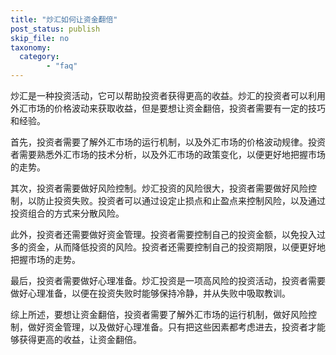```yaml
---
title: "炒汇如何让资金翻倍"
post_status: publish
skip_file: no
taxonomy:
  category:
        - "faq"
---
```


炒汇是一种投资活动，它可以帮助投资者获得更高的收益。炒汇的投资者可以利用外汇市场的价格波动来获取收益，但是要想让资金翻倍，投资者需要有一定的技巧和经验。

首先，投资者需要了解外汇市场的运行机制，以及外汇市场的价格波动规律。投资者需要熟悉外汇市场的技术分析，以及外汇市场的政策变化，以便更好地把握市场的走势。

其次，投资者需要做好风险控制。炒汇投资的风险很大，投资者需要做好风险控制，以防止投资失败。投资者可以通过设定止损点和止盈点来控制风险，以及通过投资组合的方式来分散风险。

此外，投资者还需要做好资金管理。投资者需要控制自己的投资金额，以免投入过多的资金，从而降低投资的风险。投资者还需要控制自己的投资期限，以便更好地把握市场的走势。

最后，投资者需要做好心理准备。炒汇投资是一项高风险的投资活动，投资者需要做好心理准备，以便在投资失败时能够保持冷静，并从失败中吸取教训。

综上所述，要想让资金翻倍，投资者需要了解外汇市场的运行机制，做好风险控制，做好资金管理，以及做好心理准备。只有把这些因素都考虑进去，投资者才能够获得更高的收益，让资金翻倍。
